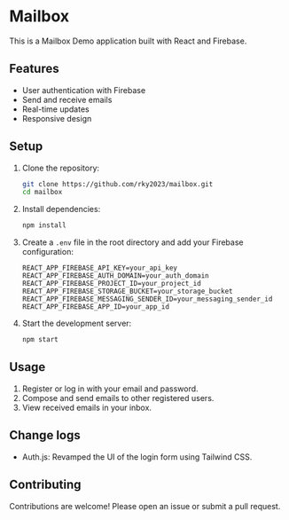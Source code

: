 # Mailbox

This is a Mailbox Demo application built with React and Firebase.

## Features

- User authentication with Firebase
- Send and receive emails
- Real-time updates
- Responsive design

## Setup

1. Clone the repository:
   ```bash
   git clone https://github.com/rky2023/mailbox.git
   cd mailbox
   ```

2. Install dependencies:
   ```bash
   npm install
   ```

3. Create a `.env` file in the root directory and add your Firebase configuration:
   ```env
   REACT_APP_FIREBASE_API_KEY=your_api_key
   REACT_APP_FIREBASE_AUTH_DOMAIN=your_auth_domain
   REACT_APP_FIREBASE_PROJECT_ID=your_project_id
   REACT_APP_FIREBASE_STORAGE_BUCKET=your_storage_bucket
   REACT_APP_FIREBASE_MESSAGING_SENDER_ID=your_messaging_sender_id
   REACT_APP_FIREBASE_APP_ID=your_app_id
   ```

4. Start the development server:
   ```bash
   npm start
   ```

## Usage

1. Register or log in with your email and password.
2. Compose and send emails to other registered users.
3. View received emails in your inbox.

## Change logs
- Auth.js: Revamped the UI of the login form using Tailwind CSS.

## Contributing

Contributions are welcome! Please open an issue or submit a pull request.

